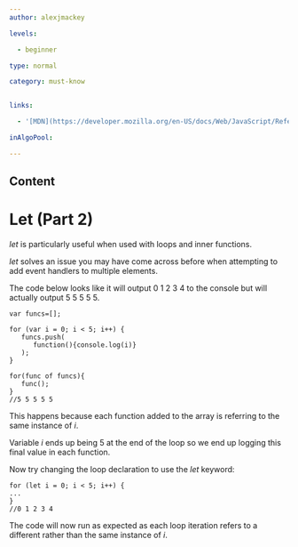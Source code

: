 ```yaml
---
author: alexjmackey

levels:

  - beginner

type: normal

category: must-know


links:

  - '[MDN](https://developer.mozilla.org/en-US/docs/Web/JavaScript/Reference/Statements/let){website}'

inAlgoPool:

---
```

## Content
# Let (Part 2)

*let* is particularly useful when used with loops and inner functions.

*let* solves an issue you may have come across before when attempting to add event handlers to multiple elements.  

The code below looks like it will output 0 1 2 3 4 to the console but will actually output 5 5 5 5 5.

```
var funcs=[];

for (var i = 0; i < 5; i++) {
   funcs.push(
      function(){console.log(i)}
   );
}

for(func of funcs){
   func();
}
//5 5 5 5 5
```
This happens because each function added to the array is referring to the same instance of *i*.

Variable *i* ends up being 5 at the end of the loop so we end up logging this final value in each function.

Now try changing the loop declaration to use the *let* keyword:

```
for (let i = 0; i < 5; i++) {
...
}
//0 1 2 3 4
```

The code will now run as expected as each loop iteration refers to a different rather than the same instance of *i*.

